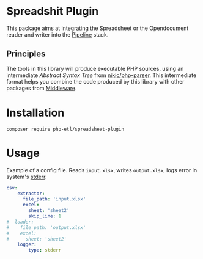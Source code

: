 # Spreadshit Plugin
This package aims at integrating the Spreadsheet or the Opendocument reader and writer into the
[Pipeline](https://github.com/php-etl/pipeline) stack.

## Principles
The tools in this library will produce executable PHP sources, using an intermediate _Abstract Syntax Tree_ from
[nikic/php-parser](https://github.com/nikic/PHP-Parser). This intermediate format helps you combine
the code produced by this library with other packages from [Middleware](https://github.com/php-etl).

# Installation
```
composer require php-etl/spreadsheet-plugin
```

# Usage
Example of a config file. Reads `input.xlsx`, writes `output.xlsx`, logs error in system's [stderr](https://en.wikipedia.org/wiki/Standard_streams#Standard_error_(stderr)).
```yaml
csv:
    extractor:
      file_path: 'input.xlsx'
      excel:
        sheet: 'sheet2'
        skip_line: 1
#  loader:
#    file_path: 'output.xlsx'
#    excel:
#      sheet: 'sheet2'
    logger:
        type: stderr
```
